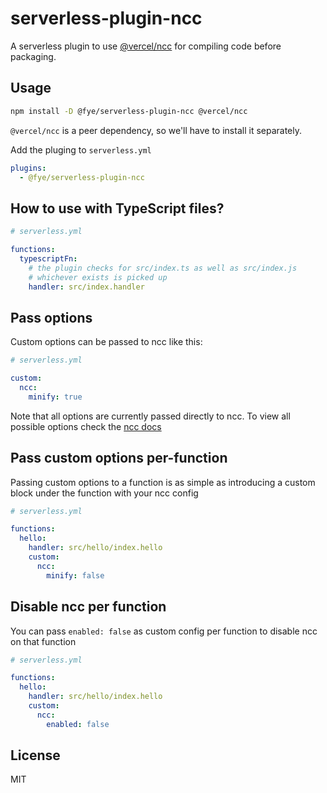 # serverless-plugin-ncc

A serverless plugin to use [@vercel/ncc](https://www.npmjs.com/package/@vercel/ncc) for compiling code before packaging.

## Usage

```sh
npm install -D @fye/serverless-plugin-ncc @vercel/ncc
```

`@vercel/ncc` is a peer dependency, so we'll have to install it separately.

Add the pluging to `serverless.yml`

```yml
plugins:
  - @fye/serverless-plugin-ncc
```

## How to use with TypeScript files?

```yml
# serverless.yml

functions:
  typescriptFn:
    # the plugin checks for src/index.ts as well as src/index.js
    # whichever exists is picked up
    handler: src/index.handler
```

## Pass options

Custom options can be passed to ncc like this:
```yml
# serverless.yml

custom:
  ncc:
    minify: true
```
Note that all options are currently passed directly to ncc. To view all possible options
check the [ncc docs](https://github.com/vercel/ncc#programmatically-from-nodejs)

## Pass custom options per-function

Passing custom options to a function is as simple as introducing a custom block under the function with your ncc config

```yml
# serverless.yml

functions:
  hello:
    handler: src/hello/index.hello
    custom:
      ncc:
        minify: false
```

## Disable ncc per function

You can pass `enabled: false` as custom config per function to disable ncc on that function

```yml
# serverless.yml

functions:
  hello:
    handler: src/hello/index.hello
    custom:
      ncc:
        enabled: false
```

## License

MIT
